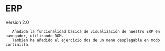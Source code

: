 # ERP
Version 2.0

       Añadida la funcionalidad basica de visualización de nuestro ERP en navegador, utilizando DOM.
       Tambien he añadido el ejercicio dos de un menu desplegable en modo cortinilla.
